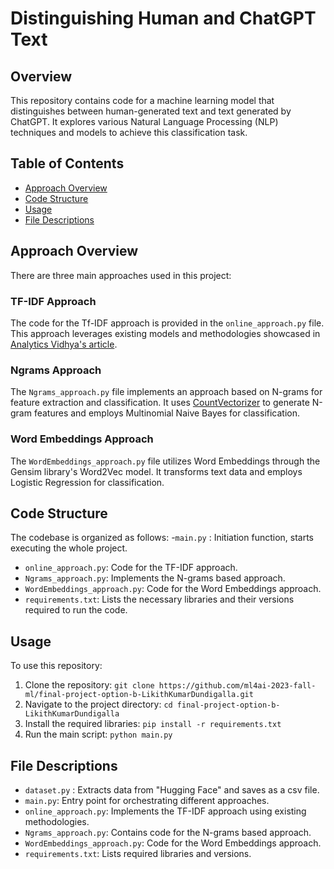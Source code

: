 # Distinguishing Human and ChatGPT Text

## Overview
This repository contains code for a machine learning model that distinguishes between human-generated text and text generated by ChatGPT. It explores various Natural Language Processing (NLP) techniques and models to achieve this classification task.
## Table of Contents
- [Approach Overview](#approach-overview)
- [Code Structure](#code-structure)
- [Usage](#usage)
- [File Descriptions](#file-descriptions)

## Approach Overview
There are three main approaches used in this project:

### TF-IDF Approach
The code for the Tf-IDF approach is provided in the `online_approach.py` file. This approach leverages existing models and methodologies showcased in [Analytics Vidhya's article](https://www.analyticsvidhya.com/blog/2023/04/how-to-build-a-machine-learning-model-to-distinguish-if-its-human-or-chatgpt/).

### Ngrams Approach
The `Ngrams_approach.py` file implements an approach based on N-grams for feature extraction and classification. It uses [CountVectorizer](https://www.datacamp.com/blog/what-is-tokenization) to generate N-gram features and employs Multinomial Naive Bayes for classification.

### Word Embeddings Approach
The `WordEmbeddings_approach.py` file utilizes Word Embeddings through the Gensim library's Word2Vec model. It transforms text data and employs Logistic Regression for classification.

## Code Structure
The codebase is organized as follows:
-`main.py` : Initiation function, starts executing the whole project. 
- `online_approach.py`: Code for the TF-IDF approach.
- `Ngrams_approach.py`: Implements the N-grams based approach.
- `WordEmbeddings_approach.py`: Code for the Word Embeddings approach.
- `requirements.txt`: Lists the necessary libraries and their versions required to run the code.

## Usage
To use this repository:

1. Clone the repository: `git clone https://github.com/ml4ai-2023-fall-ml/final-project-option-b-LikithKumarDundigalla.git`
2. Navigate to the project directory: `cd final-project-option-b-LikithKumarDundigalla`
3. Install the required libraries: `pip install -r requirements.txt`
4. Run the main script: `python main.py`

## File Descriptions
- `dataset.py` : Extracts data from "Hugging Face" and saves as a csv file.
- `main.py`: Entry point for orchestrating different approaches. 
- `online_approach.py`: Implements the TF-IDF approach using existing methodologies.
- `Ngrams_approach.py`: Contains code for the N-grams based approach.
- `WordEmbeddings_approach.py`: Code for the Word Embeddings approach.
- `requirements.txt`: Lists required libraries and versions.
